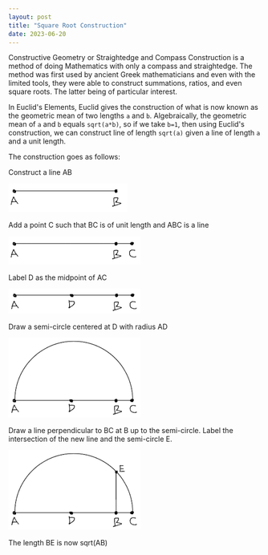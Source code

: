 ```yaml
---
layout: post
title: "Square Root Construction"
date: 2023-06-20
---
```

Constructive Geometry or Straightedge and Compass Construction is a method of doing Mathematics with
only a compass and straightedge. The method was first used by ancient Greek mathematicians and even with
the limited tools, they were able to construct summations, ratios, and even square roots. The latter being
of particular interest. 

In Euclid's Elements, Euclid gives the construction of what is now known as the geometric mean of
two lengths `a` and `b`. Algebraically, the geometric mean of `a` and `b` equals `sqrt(a*b)`, so if we take
`b=1`, then using Euclid's construction, we can construct line of length `sqrt(a)` given a line of length
`a` and a unit length.

The construction goes as follows:

Construct a line AB

![sqrt1](https://raw.githubusercontent.com/g-jensen/blog/main/assets/sqrt1.png)

Add a point C such that BC is of unit length and ABC is a line

![sqrt2](https://raw.githubusercontent.com/g-jensen/blog/main/assets/sqrt2.png)

Label D as the midpoint of AC

![sqrt3](https://raw.githubusercontent.com/g-jensen/blog/main/assets/sqrt3.png)

Draw a semi-circle centered at D with radius AD

![sqrt4](https://raw.githubusercontent.com/g-jensen/blog/main/assets/sqrt4.png)

Draw a line perpendicular to BC at B up to the semi-circle. Label the intersection of the new line and the semi-circle E.

![sqrt5](https://raw.githubusercontent.com/g-jensen/blog/main/assets/sqrt5.png)

The length BE is now sqrt(AB)